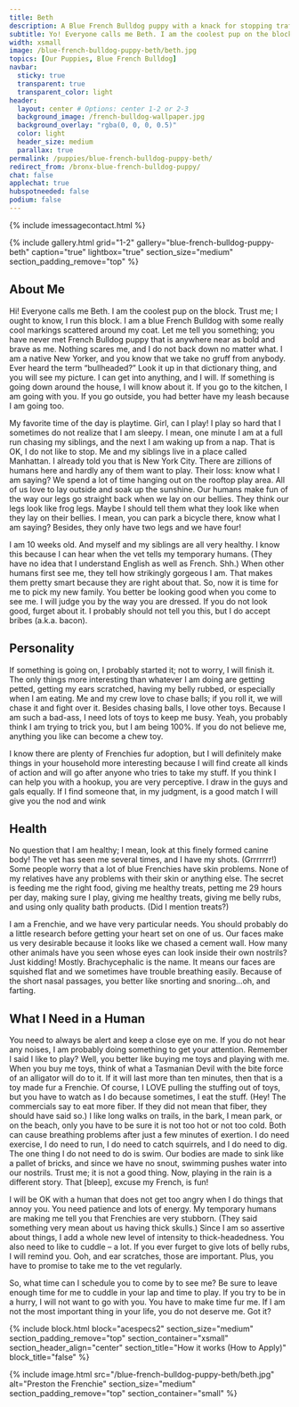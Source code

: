 ```yaml
---
title: Beth
description: A Blue French Bulldog puppy with a knack for stopping traffic. Me and my siblings live in a place called Williamsburg, Brooklyn. That is in New York City
subtitle: Yo! Everyone calls me Beth. I am the coolest pup on the block. Trust me; I ought to know, I run this block.
width: xsmall
image: /blue-french-bulldog-puppy-beth/beth.jpg
topics: [Our Puppies, Blue French Bulldog]
navbar:
  sticky: true
  transparent: true
  transparent_color: light
header:
  layout: center # Options: center 1-2 or 2-3
  background_image: /french-bulldog-wallpaper.jpg
  background_overlay: "rgba(0, 0, 0, 0.5)"
  color: light
  header_size: medium
  parallax: true
permalink: /puppies/blue-french-bulldog-puppy-beth/
redirect_from: /bronx-blue-french-bulldog-puppy/
chat: false
applechat: true
hubspotneeded: false
podium: false
---
```


{% include imessagecontact.html %}

{% include gallery.html 
	grid="1-2"
	gallery="blue-french-bulldog-puppy-beth"
	caption="true"
	lightbox="true"
  section_size="medium"
  section_padding_remove="top"
%}



## About Me

Hi!  Everyone calls me Beth. I am the coolest pup on the block. Trust me; I ought to know, I run this block. I am a blue French Bulldog with some really cool markings scattered around my coat. Let me tell you something; you have never met French Bulldog puppy that is anywhere near as bold and brave as me. Nothing scares me, and I do not back down no matter what. I am a native New Yorker, and you know that we take no gruff from anybody. Ever heard the term “bullheaded?” Look it up in that dictionary thing, and you will see my picture. I can get into anything, and I will. If something is going down around the house, I will know about it. If you go to the kitchen, I am going with you. If you go outside, you had better have my leash because I am going too. 

My favorite time of the day is playtime. Girl, can I play! I play so hard that I sometimes do not realize that I am sleepy. I mean, one minute I am at a full run chasing my siblings, and the next I am waking up from a nap. That is OK, I do not like to stop. Me and my siblings live in a place called Manhattan. I already told you that is New York City. There are zillions of humans here and hardly any of them want to play. Their loss: know what I am saying? We spend a lot of time hanging out on the rooftop play area. All of us love to lay outside and soak up the sunshine. Our humans make fun of the way our legs go straight back when we lay on our bellies. They think our legs look like frog legs. Maybe I should tell them what they look like when they lay on their bellies. I mean, you can park a bicycle there, know what I am saying? Besides, they only have two legs and we have four!

I am 10 weeks old. And myself and my siblings are all very healthy. I know this because I can hear when the vet tells my temporary humans. (They have no idea that I understand English as well as French. Shh.) When other humans first see me, they tell how strikingly gorgeous I am. That makes them pretty smart because they are right about that. So, now it is time for me to pick my new family. You better be looking good when you come to see me. I will judge you by the way you are dressed. If you do not look good, furget about it. I probably should not tell you this, but I do accept bribes (a.k.a. bacon).


## Personality

If something is going on, I probably started it; not to worry, I will finish it. The only things more interesting than whatever I am doing are getting petted, getting my ears scratched, having my belly rubbed, or especially when I am eating. Me and my crew love to chase balls; if you roll it, we will chase it and fight over it. Besides chasing balls, I love other toys. Because I am such a bad-ass, I need lots of toys to keep me busy. Yeah, you probably think I am trying to trick you, but I am being 100%. If you do not believe me, anything you like can become a chew toy.

I know there are plenty of Frenchies fur adoption, but I will definitely make things in your household more interesting because I will find create all kinds of action and will go after anyone who tries to take my stuff. If you think I can help you with a hookup, you are very perceptive. I draw in the guys and gals equally. If I find someone that, in my judgment, is a good match I will give you the nod and wink



## Health

No question that I am healthy; I mean, look at this finely formed canine body! The vet has seen me several times, and I have my shots. (Grrrrrrr!) Some people worry that a lot of blue Frenchies have skin problems. None of my relatives have any problems with their skin or anything else. The secret is feeding me the right food, giving me healthy treats, petting me 29 hours per day, making sure I play, giving me healthy treats, giving me belly rubs, and using only quality bath products. (Did I mention treats?)

I am a Frenchie, and we have very particular needs. You should probably do a little research before getting your heart set on one of us. Our faces make us very desirable because it looks like we chased a cement wall. How many other animals have you seen whose eyes can look inside their own nostrils? Just kidding! Mostly. Brachycephalic is the name. It means our faces are squished flat and we sometimes have trouble breathing easily. Because of the short nasal passages, you better like snorting and snoring…oh, and farting.





## What I Need in a Human

You need to always be alert and keep a close eye on me. If you do not hear any noises, I am probably doing something to get your attention. Remember I said I like to play? Well, you better like buying me toys and playing with me. When you buy me toys, think of what a Tasmanian Devil with the bite force of an alligator will do to it. If it will last more than ten minutes, then that is a toy made fur a Frenchie. Of course, I LOVE pulling the stuffing out of toys, but you have to watch as I do because sometimes, I eat the stuff. (Hey! The commercials say to eat more fiber. If they did not mean that fiber, they should have said so.) I like long walks on trails, in the bark, I mean park, or on the beach, only you have to be sure it is not too hot or not too cold. Both can cause breathing problems after just a few minutes of exertion. I do need exercise, I do need to run, I do need to catch squirrels, and I do need to dig. The one thing I do not need to do is swim. Our bodies are made to sink like a pallet of bricks, and since we have no snout, swimming pushes water into our nostrils. Trust me; it is not a good thing. Now, playing in the rain is a different story. That [bleep], excuse my French, is fun!

I will be OK with a human that does not get too angry when I do things that annoy you. You need patience and lots of energy. My temporary humans are making me tell you that Frenchies are very stubborn. (They said something very mean about us having thick skulls.) Since I am so assertive about things, I add a whole new level of intensity to thick-headedness. You also need to like to cuddle – a lot. If you ever furget to give lots of belly rubs, I will remind you. Ooh, and ear scratches, those are important. Plus, you have to promise to take me to the vet regularly.

So, what time can I schedule you to come by to see me? Be sure to leave enough time for me to cuddle in your lap and time to play. If you try to be in a hurry, I will not want to go with you. You have to make time fur me. If I am not the most important thing in your life, you do not deserve me. Got it?




{% include block.html 
  block="acespecs2"
  section_size="medium"
  section_padding_remove="top"
  section_container="xsmall"
  section_header_align="center"
  section_title="How it works (How to Apply)"
  block_title="false"
%}

{% include image.html 
	src="/blue-french-bulldog-puppy-beth/beth.jpg"
  alt="Preston the Frenchie"
  section_size="medium"
  section_padding_remove="top"
  section_container="small"
%}

